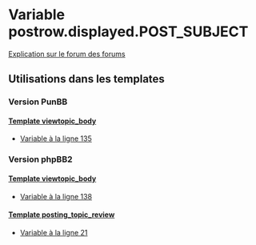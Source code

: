 # Variable postrow.displayed.POST_SUBJECT
[Explication sur le forum des forums](http://forum.forumactif.com/t294113-listing-des-variables#postrow.displayed.POST_SUBJECT)
## Utilisations dans les templates
### Version PunBB
#### [Template viewtopic_body](punbb/viewtopic_body.md)
* [Variable à la ligne 135](../punbb/viewtopic_body.tpl#L135)
### Version phpBB2
#### [Template viewtopic_body](subsilver/viewtopic_body.md)
* [Variable à la ligne 138](../subsilver/viewtopic_body.tpl#L138)
#### [Template posting_topic_review](subsilver/posting_topic_review.md)
* [Variable à la ligne 21](../subsilver/posting_topic_review.tpl#L21)